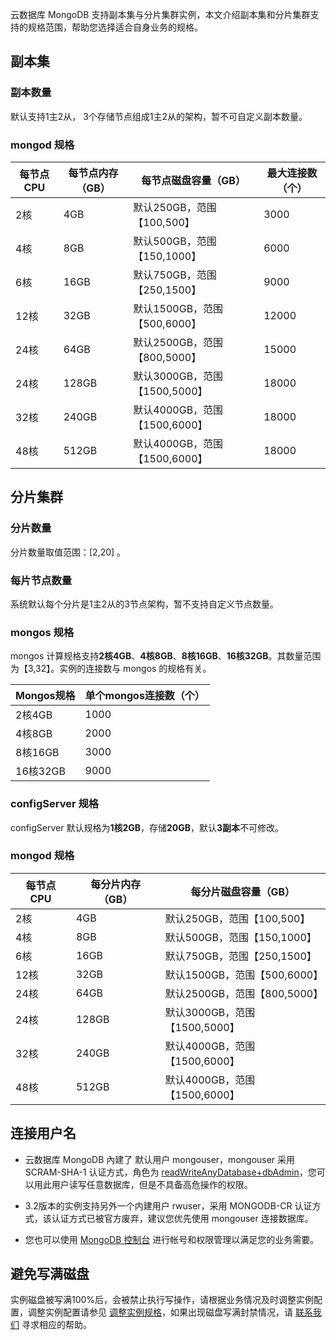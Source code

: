 云数据库 MongoDB 支持副本集与分片集群实例，本文介绍副本集和分片集群支持的规格范围，帮助您选择适合自身业务的规格。

## 副本集
### 副本数量
默认支持1主2从， 3个存储节点组成1主2从的架构，暂不可自定义副本数量。

### mongod 规格

| 每节点 CPU | 每节点内存（GB） | 每节点磁盘容量（GB）         | 最大连接数（个） |
| ------------- | ---------------- | ---------------------------- | ---------------- |
| 2核           | 4GB              | 默认250GB，范围【100,500】   | 3000             |
| 4核           | 8GB              | 默认500GB，范围【150,1000】   | 6000             |
| 6核           | 16GB             | 默认750GB，范围【250,1500】   | 9000             |
| 12核          | 32GB             | 默认1500GB，范围【500,6000】 | 12000            |
| 24核          | 64GB             | 默认2500GB，范围【800,5000】 | 15000            |
| 24核          | 128GB            | 默认3000GB，范围【1500,5000】 | 18000            |
| 32核          | 240GB            | 默认4000GB，范围【1500,6000】 | 18000            |
| 48核          | 512GB            | 默认4000GB，范围【1500,6000】 | 18000            |


## 分片集群
### 分片数量
分片数量取值范围：[2,20] 。

### 每片节点数量
系统默认每个分片是1主2从的3节点架构，暂不支持自定义节点数量。 

### mongos 规格
mongos 计算规格支持**2核4GB**、**4核8GB**、**8核16GB**、**16核32GB**。其数量范围为【3,32】。实例的连接数与 mongos 的规格有关。

| Mongos规格  | 单个mongos连接数（个） |
| ----------- | ---------------------- |
| 2核4GB   | 1000                   |
| 4核8GB   | 2000                   |
| 8核16GB  | 3000                   |
| 16核32GB | 9000                   |

### configServer 规格 
configServer 默认规格为**1核2GB**，存储**20GB**，默认**3副本**不可修改。 

### mongod 规格

| 每节点 CPU | 每分片内存（GB） | 每分片磁盘容量（GB）         |
| ------------- | ---------------- | ---------------------------- |
| 2核           | 4GB              | 默认250GB，范围【100,500】   |
| 4核           | 8GB              | 默认500GB，范围【150,1000】   |
| 6核           | 16GB             | 默认750GB，范围【250,1500】   |
| 12核          | 32GB             | 默认1500GB，范围【500,6000】 |
| 24核          | 64GB             | 默认2500GB，范围【800,5000】 |
| 24核          | 128GB            | 默认3000GB，范围【1500,5000】 |
| 32核          | 240GB            | 默认4000GB，范围【1500,6000】 |
| 48核          | 512GB            | 默认4000GB，范围【1500,6000】 |

## 连接用户名
- 云数据库 MongoDB 內建了 默认用户 mongouser，mongouser 采用 SCRAM-SHA-1 认证方式，角色为 [readWriteAnyDatabase+dbAdmin](https://docs.mongodb.org/v3.0/reference/built-in-roles/)，您可以用此用户读写任意数据库，但是不具备高危操作的权限。

- 3.2版本的实例支持另外一个内建用户 rwuser，采用 MONGODB-CR 认证方式，该认证方式已被官方废弃，建议您优先使用 mongouser 连接数据库。

- 您也可以使用 [MongoDB 控制台](https://console.cloud.tencent.com/mongodb) 进行帐号和权限管理以满足您的业务需要。

## 避免写满磁盘
实例磁盘被写满100%后，会被禁止执行写操作，请根据业务情况及时调整实例配置，调整实例配置请参见 [调整实例规格](https://cloud.tencent.com/document/product/240/19911)，如果出现磁盘写满封禁情况，请 [联系我们](https://cloud.tencent.com/about/connect) 寻求相应的帮助。

